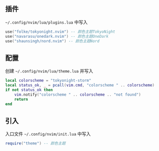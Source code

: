 ## 插件
`~/.config/nvim/lua/plugins.lua` 中写入
```lua
use("folke/tokyonight.nvim") -- 颜色主题TokyoNight
use("navarasu/onedark.nvim") -- 颜色主题OneDark
use("shaunsingh/nord.nvim") -- 颜色主题Nord
```
## 配置
创建 `~/.config/nvim/lua/theme.lua` 并写入
```lua
local colorscheme = "tokyonight-storm"
local status_ok, _ = pcall(vim.cmd, "colorscheme " .. colorscheme)
if not status_ok then
	vim.notify("colorscheme " .. colorscheme .. "not found")
	return
end
```
## 引入
入口文件 `~/.config/nvim/init.lua` 中写入
```lua
require("theme") -- 颜色主题
```